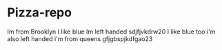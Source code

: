 # Pizza-repo
Im from Brooklyn
I like blue 
Im left handed 
sdjfjvkdrw20
I like blue too
i'm also left handed
i'm from queens
gfjgbspjkdfgao23
